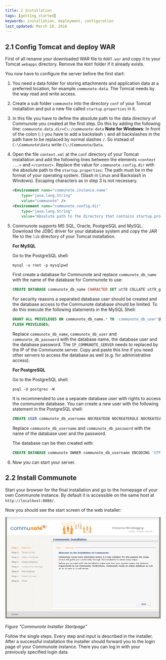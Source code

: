 ```yaml
---
title: 2 Installation
tags: [getting_started]
keywords: installation, deployment, configuration
last_updated: March 10, 2016
---
```


## 2.1 Config Tomcat and deploy WAR

First of all rename your downloaded WAR file to `ROOT.war` and copy it to your Tomcat `webapps` directory. Remove the `ROOT` folder if it already exists.

You now have to configure the server before the first start:

1. You need a data folder for storing attachments and application data at a preferred location, for example `communote-data`. The Tomcat needs by the way read and write access.
2. Create a sub folder `communote` into the directory `conf` of your Tomcat installation and put a new file called `startup.properties` in it.
3. In this file you have to define the absolute path to the data directory of Communote you created at the first step. Do this by adding the following line: `communote.data.dir=C\:/communote-data`
   **Note for Windows**:
   In front of the colon (`:`) you have to add a backslash `\` and all backslashes in the path have to be replaced by normal slashes `/`.
   So instead of `C:\Communote\Data` write `C\:/Communote/Data`.
4. Open the file `context.xml` at the `conf` directory of your Tomcat installation and add the following lines between the elements `<context ...>` and `</context>`.
   Replace the value for `communote.config.dir` with the absolute path to the `startup.properties`: The path must be in the format of your operating system. (Slash in Linux and Backslash in Windows). Escaping characters as in step 3 is not necessary.

   ```xml
   <Environment name="communote.instance.name"
       type="java.lang.String"
       value="communote" />
   <Environment name="communote.config.dir"
       type="java.lang.String"
       value="Absolute path to the directory that contains startup.properties without any escaping" />
   ```         

5. Communote supports MS SQL, Oracle, PostgreSQL and MySQL. Download the JDBC driver    for your database system and copy the JAR file to the `lib` directory of your     Tomcat installation.

   **For MySQL**

   Go to the PostgreSQL shell:

   ```shell
   mysql -u root -p mysqlpwd
   ```

   First create a database for Communote and replace `communote_db_name` with the name of the database for Communote to use:

   ```sql
   CREATE DATABASE communote_db_name CHARACTER SET utf8 COLLATE utf8_general_ci;
   ```

   For security reasons a separated database user should be created and the database access to the Communote database should be limited. To do this execute the following statements in the MySQL Shell:

   ```sql
   GRANT ALL PRIVILEGES ON communote_db_name.* TO 'communote_db_user'@'IP_COMMUNOTE_SERVER' IDENTIFIED BY 'communote_db_password';
   FLUSH PRIVILEGES;
   ```

   Replace `communote_db_name`, `communote_db_user` and `communote_db_password` with the database name, the database user and the database password. The `IP_COMMUNOTE_SERVER` needs to replaced by the IP of the Communote server. Copy and paste this line if you need other servers to access the database as well (e.g. for administrative access).

   **For PostgreSQL**

   Go to the PostgreSQL shell:

   ```shell
   psql -U postgres -W
   ```

   It is recommended to use a separate database user with rights to access the communote database. You can create a new user with the following statement in the PostgreSQL shell:

   ```sql
   CREATE USER communote_db_username NOCREATEDB NOCREATEROLE NOCREATEUSER ENCRYPTED PASSWORD 'communote_db_password';
   ```

   Replace `communote_db_username` and `communote_db_password` with the name of the database user and the password.

   The database can be then created with:

   ```sql
   CREATE DATABASE communote OWNER communote_db_username ENCODING 'UTF8';
   ```

6. Now you can start your server.

## 2.2 Install Communote

Start your browser for the final installation and go to the homepage of your own Communote instance. By default it is accessible on the same host at `http://localhost:8080/`.

Now you should see the start screen of the web installer:

![](images/dev/installer_start.png)

_Figure "Communote Installer Startpage"_

Follow the single steps. Every step and input is described in the installer. After a successful installation the installer should forward you to the login page of your Communote instance. There you can log in with your previously specified login data.
